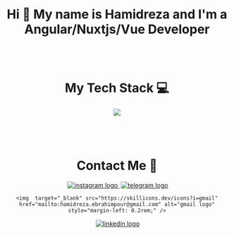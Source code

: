 
<h1 align="center">Hi 👋 My name is Hamidreza and I'm a Angular/Nuxtjs/Vue Developer</h1>

###
<br/>
<br/>
<h1 align="center">My Tech Stack 💻</h1>
<div align="center">
  <img src="https://skillicons.dev/icons?i=html,css,angular,vue,nuxtjs,threejs,tailwind,bootstrap,materialui,sass,prisma,js,ts"  />
</div>

###
<br/>
<br/>
<h1 align="center">Contact Me 🤙</h1>
<div align="center">
  <a href="https://www.instagram.com/hamidrezaebrahimpourr" target="_blank" style="margin-left: 0.2rem;">
    <img src="https://skillicons.dev/icons?i=instagram" alt="instagram logo"  />
  </a>
  <a href="https://www.telegram.com/hamidgdz" target="_blank" style="margin-left: 0.2rem;">
    <img src="https://skillicons.dev/icons?i=linkedin" alt="telegram logo"  />
  </a>

    <img  target="_blank" src="https://skillicons.dev/icons?i=gmail" href="mailto:hamidreza.ebrahimpour@gmail.com" alt="gmail logo" style="margin-left: 0.2rem;" />

  <a href="https://www.linkedin.com/in/hamidreza-ebrahimpour-315663258/" target="_blank" style="margin-left: 0.2rem;">
    <img src="https://skillicons.dev/icons?i=linkedin"  alt="linkedin logo"  />
  </a>
</div>
